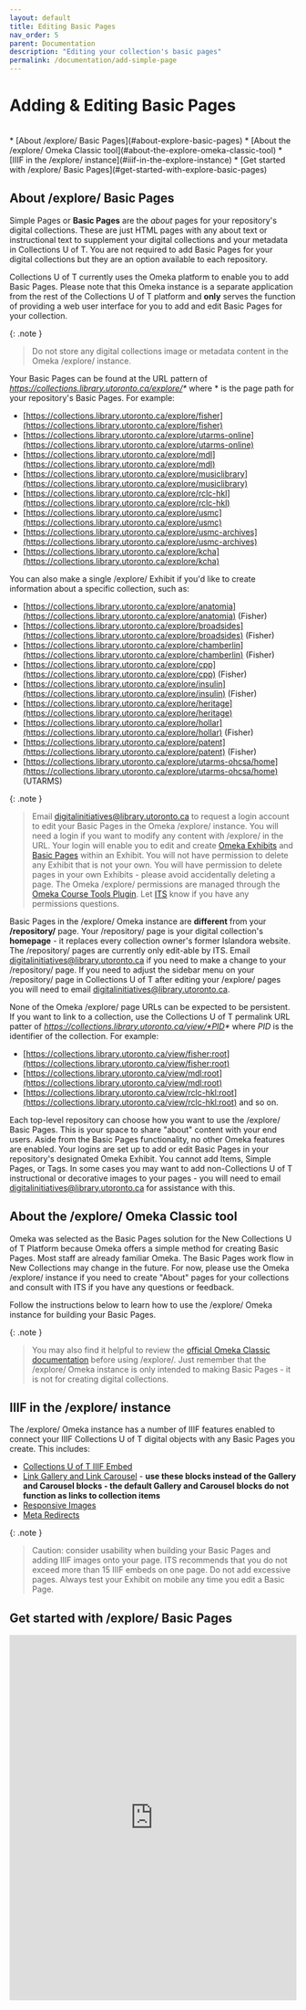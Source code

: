 ```yaml
---
layout: default
title: Editing Basic Pages
nav_order: 5
parent: Documentation
description: "Editing your collection's basic pages"
permalink: /documentation/add-simple-page
---
```


# Adding & Editing Basic Pages

<br/>  
* [About /explore/ Basic Pages](#about-explore-basic-pages)
* [About the /explore/ Omeka Classic tool](#about-the-explore-omeka-classic-tool)
* [IIIF in the /explore/ instance](#iiif-in-the-explore-instance)
* [Get started with /explore/ Basic Pages](#get-started-with-explore-basic-pages)

## About /explore/ Basic Pages
Simple Pages or **Basic Pages** are the _about_ pages for your repository's digital collections. These are just HTML pages with any about text or instructional text to supplement your digital collections and your metadata in Collections U of T. You are not required to add Basic Pages for your digital collections but they are an option available to each repository. 

Collections U of T currently uses the Omeka platform to enable you to add Basic Pages. Please note that this Omeka instance is a separate application from the rest of the Collections U of T platform and **only** serves the function of providing a web user interface for you to add and edit Basic Pages for your collection. 

{: .note }
> Do not store any digital collections image or metadata content in the Omeka /explore/ instance. 

Your Basic Pages can be found at the URL pattern of _https://collections.library.utoronto.ca/explore/*_ where * is the page path for your repository's Basic Pages. For example:
* [https://collections.library.utoronto.ca/explore/fisher](https://collections.library.utoronto.ca/explore/fisher)
* [https://collections.library.utoronto.ca/explore/utarms-online](https://collections.library.utoronto.ca/explore/utarms-online)
* [https://collections.library.utoronto.ca/explore/mdl](https://collections.library.utoronto.ca/explore/mdl)
* [https://collections.library.utoronto.ca/explore/musiclibrary](https://collections.library.utoronto.ca/explore/musiclibrary)
* [https://collections.library.utoronto.ca/explore/rclc-hkl](https://collections.library.utoronto.ca/explore/rclc-hkl)
* [https://collections.library.utoronto.ca/explore/usmc](https://collections.library.utoronto.ca/explore/usmc)
* [https://collections.library.utoronto.ca/explore/usmc-archives](https://collections.library.utoronto.ca/explore/usmc-archives)
* [https://collections.library.utoronto.ca/explore/kcha](https://collections.library.utoronto.ca/explore/kcha)
  

You can also make a single /explore/ Exhibit if you'd like to create information about a specific collection, such as: 
* [https://collections.library.utoronto.ca/explore/anatomia](https://collections.library.utoronto.ca/explore/anatomia) (Fisher)
* [https://collections.library.utoronto.ca/explore/broadsides](https://collections.library.utoronto.ca/explore/broadsides) (Fisher)
* [https://collections.library.utoronto.ca/explore/chamberlin](https://collections.library.utoronto.ca/explore/chamberlin) (Fisher)
* [https://collections.library.utoronto.ca/explore/cpp](https://collections.library.utoronto.ca/explore/cpp) (Fisher)
* [https://collections.library.utoronto.ca/explore/insulin](https://collections.library.utoronto.ca/explore/insulin) (Fisher)
* [https://collections.library.utoronto.ca/explore/heritage](https://collections.library.utoronto.ca/explore/heritage)
* [https://collections.library.utoronto.ca/explore/hollar](https://collections.library.utoronto.ca/explore/hollar) (Fisher)
* [https://collections.library.utoronto.ca/explore/patent](https://collections.library.utoronto.ca/explore/patent) (Fisher)
* [https://collections.library.utoronto.ca/explore/utarms-ohcsa/home](https://collections.library.utoronto.ca/explore/utarms-ohcsa/home) (UTARMS)

{: .note }
> Email [digitalinitiatives@library.utoronto.ca](mailto:digitalinitiatives@library.utoronto.ca) to request a login account to edit your Basic Pages in the Omeka /explore/ instance. You will need a login if you want to modify any content with /explore/ in the URL. Your login will enable you to edit and create [Omeka Exhibits](https://omeka.org/classic/docs/Plugins/ExhibitBuilder/#getting-started) and [Basic Pages](https://omeka.org/classic/docs/Plugins/ExhibitBuilder/#pages) within an Exhibit. You will not have permission to delete any Exhibit that is not your own. You will have permission to delete pages in your own Exhibits - please avoid accidentally deleting a page. The Omeka /explore/ permissions are managed through the [Omeka Course Tools Plugin](https://omeka.org/classic/plugins/CourseTools/). Let [ITS](mailto:digitalinitiatives@library.utoronto.ca) know if you have any permissions questions. 

Basic Pages in the /explore/ Omeka instance are **different** from your **/repository/** page. Your /repository/ page is your digital collection's **homepage** - it replaces every collection owner's former Islandora website. The /repository/ pages are currently only edit-able by ITS. Email [digitalinitiatives@library.utoronto.ca](mailto:digitalinitiatives@library.utoronto.ca) if you need to make a change to your /repository/ page. If you need to adjust the sidebar menu on your /repository/ page in Collections U of T after editing your /explore/ pages you will need to email [digitalinitiatives@library.utoronto.ca](mailto:digitalinitiatives@library.utoronto.ca). 

None of the Omeka /explore/ page URLs can be expected to be persistent. If you want to link to a collection, use the Collections U of T permalink URL patter of _https://collections.library.utoronto.ca/view/*PID*_ where *PID* is the identifier of the collection. For example:
* [https://collections.library.utoronto.ca/view/fisher:root](https://collections.library.utoronto.ca/view/fisher:root)
* [https://collections.library.utoronto.ca/view/mdl:root](https://collections.library.utoronto.ca/view/mdl:root)
* [https://collections.library.utoronto.ca/view/rclc-hkl:root](https://collections.library.utoronto.ca/view/rclc-hkl:root) and so on.

Each top-level repository can choose how you want to use the /explore/ Basic Pages. This is your space to share "about" content with your end users. Aside from the Basic Pages functionality, no other Omeka features are enabled. Your logins are set up to add or edit Basic Pages in your repository's designated Omeka Exhibit. You cannot add Items, Simple Pages, or Tags. In some cases you may want to add non-Collections U of T instructional or decorative images to your pages - you will need to email [digitalinitiatives@library.utoronto.ca](mailto:digitalinitiatives@library.utoronto.ca) for assistance with this. 

## About the /explore/ Omeka Classic tool

Omeka was selected as the Basic Pages solution for the New Collections U of T Platform because Omeka offers a simple method for creating Basic Pages. Most staff are already familiar Omeka. The Basic Pages work flow in New Collections may change in the future. For now, please use the Omeka /explore/ instance if you need to create "About" pages for your collections and consult with ITS if you have any questions or feedback.

Follow the instructions below to learn how to use the /explore/ Omeka instance for building your Basic Pages.

{: .note }
> You may also find it helpful to review the [official Omeka Classic documentation](https://omeka.org/classic/docs/) before using /explore/. Just remember that the /explore/ Omeka instance is only intended to making Basic Pages - it is not for creating digital collections.

## IIIF in the /explore/ instance

The /explore/ Omeka instance has a number of IIIF features enabled to connect your IIIF Collections U of T digital objects with any Basic Pages you create. This includes: 
*  [Collections U of T IIIF Embed](https://scribehow.com/shared/Add_and_edit_a_basic_page_for_your_collection__mGEb-jYgTAKCUGsj2ixvxQ#1d20dcb0)
*  [Link Gallery and Link Carousel](https://scribehow.com/shared/Add_and_edit_a_basic_page_for_your_collection__mGEb-jYgTAKCUGsj2ixvxQ#ef14f5a7) - **use these blocks instead of the Gallery and Carousel blocks - the default Gallery and Carousel blocks do not function as links to collection items**
*  [Responsive Images](https://scribehow.com/shared/Add_and_edit_a_basic_page_for_your_collection__mGEb-jYgTAKCUGsj2ixvxQ?referrer=workspace)
*  [Meta Redirects](https://scribehow.com/shared/Add_and_edit_a_basic_page_for_your_collection__mGEb-jYgTAKCUGsj2ixvxQ#d2de0f0e)

{: .note }
> Caution: consider usability when building your Basic Pages and adding IIIF images onto your page. ITS recommends that you do not exceed more than 15 IIIF embeds on one page. Do not add excessive pages. Always test your Exhibit on mobile any time you edit a Basic Page. 

## Get started with /explore/ Basic Pages
<iframe src="https://scribehow.com/embed/Add_a_page_to_your_collection__mGEb-jYgTAKCUGsj2ixvxQ?as=scrollable&removeLogo=true" width="100%" height="640" allowfullscreen frameborder="0"></iframe>
